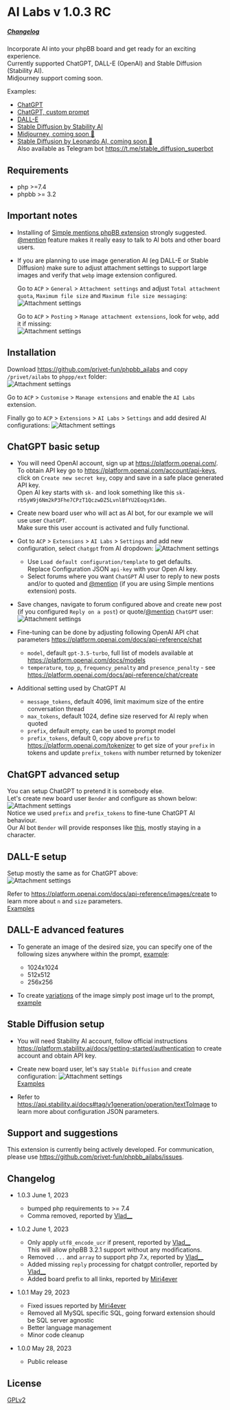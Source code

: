 # AI Labs v 1.0.3 RC
##### [Changelog](#changelog)  

Incorporate AI into your phpBB board and get ready for an exciting experience.  
Currently supported ChatGPT, DALL-E (OpenAI) and Stable Diffusion (Stability AI).  
Midjourney support coming soon.  

Examples:  
 - [ChatGPT](https://privet.fun/viewtopic.php?t=2802) 
 - [ChatGPT, custom prompt](https://privet.fun/viewtopic.php?t=2799) 
 - [DALL-E](https://privet.fun/viewtopic.php?t=2800)
 - [Stable Diffusion by Stability AI](https://privet.fun/viewtopic.php?t=2801)  
 - [Midjourney, coming soon 🚀](https://privet.fun/viewtopic.php?t=2718)
 - [Stable Diffusion by Leonardo AI, coming soon 🚀](https://privet.fun/viewtopic.php?t=2605)  
    Also available as Telegram bot https://t.me/stable_diffusion_superbot

## Requirements
* php >=7.4
* phpbb >= 3.2

## Important notes

* Installing of [Simple mentions phpBB extension](https://www.phpbb.com/customise/db/extension/simple_mentions/) strongly suggested.  
  [@mention]() feature makes it really easy to talk to AI bots and other board users.

* If you are planning to use image generation AI (eg DALL-E or Stable Diffusion) make sure to adjust attachment settings to support large images and verify that `webp` image extension configured.  

  Go to `ACP` > `General` > `Attachment settings` and adjust `Total attachment quota`, `Maximum file size` and `Maximum file size messaging`:
  ![Attachment settings](../privet/ailabs/docs/attachment_settings.png)  

  Go to `ACP` > `Posting` > `Manage attachment extensions`, look for `webp`, add it if missing:  
  ![Attachment settings](../privet/ailabs/docs/attachment_webp.png)  

## Installation

Download https://github.com/privet-fun/phpbb_ailabs and copy `/privet/ailabs` to `phppp/ext` folder:  
![Attachment settings](../privet/ailabs/docs/ext_location.png) 

Go to `ACP` > `Customise` > `Manage extensions` and enable the `AI Labs` extension.

Finally go to `ACP` > `Extensions` > `AI Labs` > `Settings` and add desired AI configurations:
![Attachment settings](../privet/ailabs/docs/ailabs_settings.png) 

## ChatGPT basic setup 

*  You will need OpenAI account, sign up at https://platform.openai.com/.  
   To obtain API key go to https://platform.openai.com/account/api-keys, click on `Create new secret key`, copy and save in a safe place generated API key.  
   Open AI key starts with `sk-` and look something like this `sk-rb5yW9j6Nm2kP3Fhe7CPzT1QczwDZ5LvnlBfYU2EoqyX1dWs`.  

* Create new board user who will act as AI bot, for our example we will use user `ChatGPT`.  
  Make sure this user account is activated and fully functional.  

* Got to `ACP` > `Extensions` > `AI Labs` > `Settings` and add new configuration, select `chatgpt` from AI dropdown:
  ![Attachment settings](../privet/ailabs/docs/chatgpt_setup.png)  
  
  - Use `Load default configuration/template` to get defaults.  
    Replace Configuration JSON `api-key` with your Open AI key.  
  - Select forums where you want `ChatGPT` AI user to reply to new posts and/or to quoted and [@mention](https://www.phpbb.com/customise/db/extension/simple_mentions) (if you are using Simple mentions extension) posts. 

* Save changes, navigate to forum configured above and create new post (if you configured `Reply on a post`) or quote/[@mention]() `ChatGPT` user:
  ![Attachment settings](../privet/ailabs/docs/chatgpt_example.png)

* Fine-tuning can be done by adjusting following OpenAI API chat parameters https://platform.openai.com/docs/api-reference/chat
  - `model`, default `gpt-3.5-turbo`, full list of models available at https://platform.openai.com/docs/models
  - `temperature`, `top_p`, `frequency_penalty` and `presence_penalty` - see https://platform.openai.com/docs/api-reference/chat/create

* Additional setting used by ChatGPT AI 
  - `message_tokens`, default 4096, limit maximum size of the entire conversation thread  
  - `max_tokens`, default 1024, define size reserved for AI reply when quoted  
  - `prefix`, default empty, can be used to prompt model  
  - `prefix_tokens`, default 0, copy above `prefix` to https://platform.openai.com/tokenizer to get size of your `prefix` in tokens and update `prefix_tokens` with number returned by tokenizer  

## ChatGPT advanced setup 

You can setup ChatGPT to pretend it is somebody else.  
Let's create new board user `Bender` and configure as shown below:  
![Attachment settings](../privet/ailabs/docs/chatgpt_bender_example.png)  
Notice we used `prefix` and `prefix_tokens` to fine-tune ChatGPT AI behaviour.    
Our AI bot `Bender` will provide responses like [this](https://privet.fun/viewtopic.php?t=2799), mostly staying in a character.  

## DALL-E setup 

Setup mostly the same as for ChatGPT above:  
![Attachment settings](../privet/ailabs/docs/dalle_setup.png)    

Refer to https://platform.openai.com/docs/api-reference/images/create to learn more about `n` and `size` parameters.  
[Examples](https://privet.fun/viewtopic.php?p=355594)

## DALL-E advanced features

 * To generate an image of the desired size, you can specify one of the following sizes anywhere within the prompt, [example](https://privet.fun/viewtopic.php?p=355600#p355600):  
   - 1024x1024  
   - 512x512  
   - 256x256  

 * To create [variations](https://platform.openai.com/docs/api-reference/images/create-variation) of the image simply post image url to the prompt, [example](https://privet.fun/viewtopic.php?p=355596#p355596)

## Stable Diffusion setup 

*  You will need Stability AI account, follow official instructions https://platform.stability.ai/docs/getting-started/authentication to create account and obtain API key.  

* Create new board user, let's say `Stable Diffusion` and create configuration:
  ![Attachment settings](../privet/ailabs/docs/stablediffusion_setup.png)     
  [Examples](https://privet.fun/viewtopic.php?t=2801)  

* Refer to https://api.stability.ai/docs#tag/v1generation/operation/textToImage to learn more about configuration JSON parameters.  

## Support and suggestions

This extension is currently being actively developed. For communication, please use https://github.com/privet-fun/phpbb_ailabs/issues.

## <a name="changelog"></a>Changelog 

* 1.0.3 June 1, 2023
  - bumped php requirements to >= 7.4
  - Comma removed, reported by [Vlad__](https://www.phpbbguru.net/community/viewtopic.php?p=561224#p561224)  

* 1.0.2 June 1, 2023
  - Only apply `utf8_encode_ucr` if present, reported by [Vlad__](https://www.phpbbguru.net/community/viewtopic.php?p=561158#p561158)  
   This will allow phpBB 3.2.1 support without any modifications. 
  - Removed `...` and `array` to support php 7.x, reported by [Vlad__](https://www.phpbbguru.net/community/viewtopic.php?p=561163#p561163)
  - Added missing  `reply` processing for chatgpt controller, reported by [Vlad__](https://www.phpbbguru.net/community/viewtopic.php?p=561205#p561205)
  - Added board prefix to all links, reported by [Miri4ever](https://www.phpbb.com/community/viewtopic.php?p=15958961#p15958961)

* 1.0.1 May 29, 2023
  - Fixed issues reported by [Miri4ever](https://www.phpbb.com/community/viewtopic.php?p=15958523#p15958523)
  - Removed all MySQL specific SQL, going forward extension should be SQL server agnostic 
  - Better language management 
  - Minor code cleanup

* 1.0.0 May 28, 2023
  - Public release

## License

[GPLv2](../privet/ailabs/license.txt)
